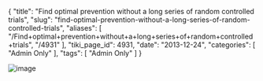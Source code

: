 {
    "title": "Find optimal prevention without a long series of random controlled trials",
    "slug": "find-optimal-prevention-without-a-long-series-of-random-controlled-trials",
    "aliases": [
        "/Find+optimal+prevention+without+a+long+series+of+random+controlled+trials",
        "/4931"
    ],
    "tiki_page_id": 4931,
    "date": "2013-12-24",
    "categories": [
        "Admin Only"
    ],
    "tags": [
        "Admin Only"
    ]
}


<img src="https://d378j1rmrlek7x.cloudfront.net/attachments/jpeg/railyard1.jpg" alt="image">